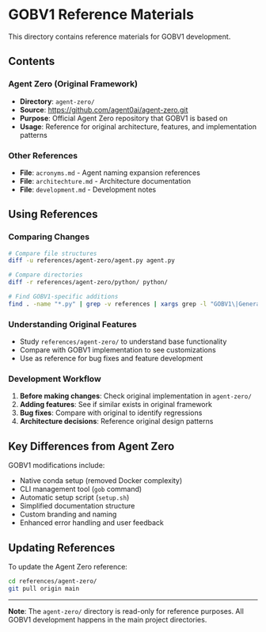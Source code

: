 # GOBV1 Reference Materials

This directory contains reference materials for GOBV1 development.

## Contents

### Agent Zero (Original Framework)
- **Directory**: `agent-zero/`
- **Source**: https://github.com/agent0ai/agent-zero.git
- **Purpose**: Official Agent Zero repository that GOBV1 is based on
- **Usage**: Reference for original architecture, features, and implementation patterns

### Other References
- **File**: `acronyms.md` - Agent naming expansion references
- **File**: `architechture.md` - Architecture documentation
- **File**: `development.md` - Development notes

## Using References

### Comparing Changes
```bash
# Compare file structures
diff -u references/agent-zero/agent.py agent.py

# Compare directories
diff -r references/agent-zero/python/ python/

# Find GOBV1-specific additions
find . -name "*.py" | grep -v references | xargs grep -l "GOBV1\|General Orchestrator Bot"
```

### Understanding Original Features
- Study `references/agent-zero/` to understand base functionality
- Compare with GOBV1 implementation to see customizations
- Use as reference for bug fixes and feature development

### Development Workflow
1. **Before making changes**: Check original implementation in `agent-zero/`
2. **Adding features**: See if similar exists in original framework
3. **Bug fixes**: Compare with original to identify regressions
4. **Architecture decisions**: Reference original design patterns

## Key Differences from Agent Zero

GOBV1 modifications include:
- Native conda setup (removed Docker complexity)
- CLI management tool (`gob` command)
- Automatic setup script (`setup.sh`)
- Simplified documentation structure
- Custom branding and naming
- Enhanced error handling and user feedback

## Updating References

To update the Agent Zero reference:
```bash
cd references/agent-zero/
git pull origin main
```

---

**Note**: The `agent-zero/` directory is read-only for reference purposes.
All GOBV1 development happens in the main project directories.
